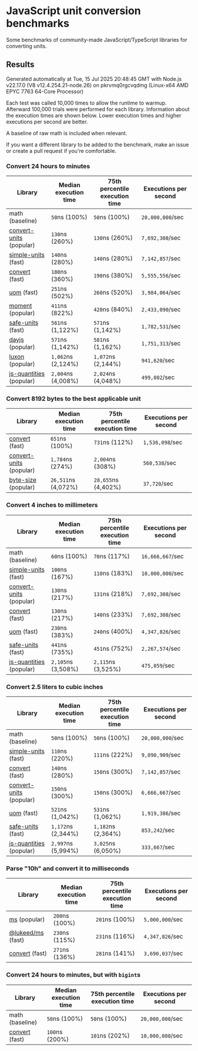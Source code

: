 # JavaScript unit conversion benchmarks

Some benchmarks of community-made JavaScript/TypeScript libraries for converting units.

## Results

<!-- beginblock(results) -->

Generated automatically at Tue, 15 Jul 2025 20:48:45 GMT with Node.js v22.17.0 (V8 v12.4.254.21-node.26) on pkrvmq0rgcvqdmg (Linux-x64 AMD EPYC 7763 64-Core Processor)

Each test was called 10,000 times to allow the runtime to warmup.
Afterward 100,000 trials were performed for each library.
Information about the execution times are shown below.
Lower execution times and higher executions per second are better.

A baseline of raw math is included when relevant.

If you want a different library to be added to the benchmark, make an issue or create a pull request if you're comfortable.

### Convert 24 hours to minutes

| Library                                                            | Median execution time | 75th percentile execution time | Executions per second |
| ------------------------------------------------------------------ | --------------------- | ------------------------------ | --------------------- |
| math (baseline)                                                    | `50`ns (100%)         | `50`ns (100%)                  | `20,000,000`/sec      |
| [convert-units](https://npmjs.com/package/convert-units) (popular) | `130`ns (260%)        | `130`ns (260%)                 | `7,692,308`/sec       |
| [simple-units](https://npmjs.com/package/simple-units) (fast)      | `140`ns (280%)        | `140`ns (280%)                 | `7,142,857`/sec       |
| [convert](https://npmjs.com/package/convert) (fast)                | `180`ns (360%)        | `190`ns (380%)                 | `5,555,556`/sec       |
| [uom](https://npmjs.com/package/uom) (fast)                        | `251`ns (502%)        | `260`ns (520%)                 | `3,984,064`/sec       |
| [moment](https://npmjs.com/package/moment) (popular)               | `411`ns (822%)        | `420`ns (840%)                 | `2,433,090`/sec       |
| [safe-units](https://npmjs.com/package/safe-units) (fast)          | `561`ns (1,122%)      | `571`ns (1,142%)               | `1,782,531`/sec       |
| [dayjs](https://npmjs.com/package/dayjs) (popular)                 | `571`ns (1,142%)      | `581`ns (1,162%)               | `1,751,313`/sec       |
| [luxon](https://npmjs.com/package/luxon) (popular)                 | `1,062`ns (2,124%)    | `1,072`ns (2,144%)             | `941,620`/sec         |
| [js-quantities](https://npmjs.com/package/js-quantities) (popular) | `2,004`ns (4,008%)    | `2,024`ns (4,048%)             | `499,002`/sec         |

### Convert 8192 bytes to the best applicable unit

| Library                                                            | Median execution time | 75th percentile execution time | Executions per second |
| ------------------------------------------------------------------ | --------------------- | ------------------------------ | --------------------- |
| [convert](https://npmjs.com/package/convert) (fast)                | `651`ns (100%)        | `731`ns (112%)                 | `1,536,098`/sec       |
| [convert-units](https://npmjs.com/package/convert-units) (popular) | `1,784`ns (274%)      | `2,004`ns (308%)               | `560,538`/sec         |
| [byte-size](https://npmjs.com/package/byte-size) (popular)         | `26,511`ns (4,072%)   | `28,655`ns (4,402%)            | `37,720`/sec          |

### Convert 4 inches to millimeters

| Library                                                            | Median execution time | 75th percentile execution time | Executions per second |
| ------------------------------------------------------------------ | --------------------- | ------------------------------ | --------------------- |
| math (baseline)                                                    | `60`ns (100%)         | `70`ns (117%)                  | `16,666,667`/sec      |
| [simple-units](https://npmjs.com/package/simple-units) (fast)      | `100`ns (167%)        | `110`ns (183%)                 | `10,000,000`/sec      |
| [convert-units](https://npmjs.com/package/convert-units) (popular) | `130`ns (217%)        | `131`ns (218%)                 | `7,692,308`/sec       |
| [convert](https://npmjs.com/package/convert) (fast)                | `130`ns (217%)        | `140`ns (233%)                 | `7,692,308`/sec       |
| [uom](https://npmjs.com/package/uom) (fast)                        | `230`ns (383%)        | `240`ns (400%)                 | `4,347,826`/sec       |
| [safe-units](https://npmjs.com/package/safe-units) (fast)          | `441`ns (735%)        | `451`ns (752%)                 | `2,267,574`/sec       |
| [js-quantities](https://npmjs.com/package/js-quantities) (popular) | `2,105`ns (3,508%)    | `2,115`ns (3,525%)             | `475,059`/sec         |

### Convert 2.5 liters to cubic inches

| Library                                                            | Median execution time | 75th percentile execution time | Executions per second |
| ------------------------------------------------------------------ | --------------------- | ------------------------------ | --------------------- |
| math (baseline)                                                    | `50`ns (100%)         | `50`ns (100%)                  | `20,000,000`/sec      |
| [simple-units](https://npmjs.com/package/simple-units) (fast)      | `110`ns (220%)        | `111`ns (222%)                 | `9,090,909`/sec       |
| [convert](https://npmjs.com/package/convert) (fast)                | `140`ns (280%)        | `150`ns (300%)                 | `7,142,857`/sec       |
| [convert-units](https://npmjs.com/package/convert-units) (popular) | `150`ns (300%)        | `150`ns (300%)                 | `6,666,667`/sec       |
| [uom](https://npmjs.com/package/uom) (fast)                        | `521`ns (1,042%)      | `531`ns (1,062%)               | `1,919,386`/sec       |
| [safe-units](https://npmjs.com/package/safe-units) (fast)          | `1,172`ns (2,344%)    | `1,182`ns (2,364%)             | `853,242`/sec         |
| [js-quantities](https://npmjs.com/package/js-quantities) (popular) | `2,997`ns (5,994%)    | `3,025`ns (6,050%)             | `333,667`/sec         |

### Parse "10h" and convert it to milliseconds

| Library                                                   | Median execution time | 75th percentile execution time | Executions per second |
| --------------------------------------------------------- | --------------------- | ------------------------------ | --------------------- |
| [ms](https://npmjs.com/package/ms) (popular)              | `200`ns (100%)        | `201`ns (100%)                 | `5,000,000`/sec       |
| [@lukeed/ms](https://npmjs.com/package/@lukeed/ms) (fast) | `230`ns (115%)        | `231`ns (116%)                 | `4,347,826`/sec       |
| [convert](https://npmjs.com/package/convert) (fast)       | `271`ns (136%)        | `281`ns (141%)                 | `3,690,037`/sec       |

### Convert 24 hours to minutes, but with `bigint`s

| Library                                             | Median execution time | 75th percentile execution time | Executions per second |
| --------------------------------------------------- | --------------------- | ------------------------------ | --------------------- |
| math (baseline)                                     | `50`ns (100%)         | `50`ns (100%)                  | `20,000,000`/sec      |
| [convert](https://npmjs.com/package/convert) (fast) | `100`ns (200%)        | `101`ns (202%)                 | `10,000,000`/sec      |

<!-- endblock(results) -->
